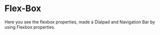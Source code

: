# Flex-Box
Here you see the flexbox properties, made a Dialpad and Navigation Bar by using Flexbox properties.
